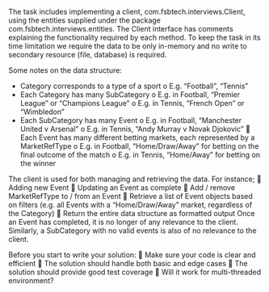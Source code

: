 
The task includes implementing a client, com.fsbtech.interviews.Client, using the entities supplied under the package com.fsbtech.interviews.entities. The Client interface has comments explaining the functionality required by each method.
To keep the task in its time limitation we require the data to be only in-memory and no write to secondary resource (file, database) is required.

Some notes on the data structure:
 + Category corresponds to a type of a sport o E.g. “Football”, “Tennis”
 + Each Category has many SubCategory
o E.g. in Football, “Premier League” or “Champions League” o E.g. in Tennis, “French Open” or “Wimbledon”
+  Each SubCategory has many Event
o E.g. in Football, “Manchester United v Arsenal” o E.g. in Tennis, “Andy Murray v Novak Djokovic”
 Each Event has many different betting markets, each represented by a MarketRefType
o E.g. in Football, “Home/Draw/Away” for betting on the final outcome of the match o E.g. in Tennis, “Home/Away” for betting on the winner

The client is used for both managing and retrieving the data. For instance;
 Adding new Event
 Updating an Event as complete
 Add / remove MarketRefType to / from an Event
 Retrieve a list of Event objects based on filters (e.g. all Events with a “Home/Draw/Away”
market, regardless of the Category)
 Return the entire data structure as formatted output
Once an Event has completed, it is no longer of any relevance to the client. Similarly, a SubCategory with no valid events is also of no relevance to the client.

Before you start to write your solution:
 Make sure your code is clear and efficient
 The solution should handle both basic and edge cases
 The solution should provide good test coverage
 Will it work for multi-threaded environment?
